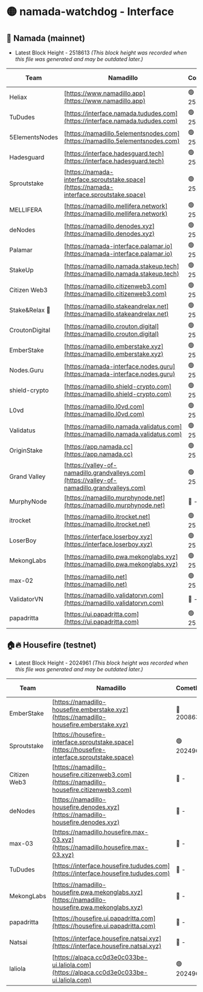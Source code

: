 # 🟡 namada-watchdog - Interface

## 🚀 Namada (mainnet)
- Latest Block Height - 2518613 *(This block height was recorded when this file was generated and may be outdated later.)*

| Team | Namadillo | CometBFT | Indexer | MASP Indexer |
|-|-|-|-|-|
| Heliax | [https://www.namadillo.app](https://www.namadillo.app) | 🟢 2518594 | 🟢 2518594 | 🟢 2518594 |
| TuDudes | [https://interface.namada.tududes.com](https://interface.namada.tududes.com) | 🟢 2518594 | 🟢 2518594 | 🟢 2518594 |
| 5ElementsNodes | [https://namadillo.5elementsnodes.com](https://namadillo.5elementsnodes.com) | 🟢 2518594 | 🟢 2518594 | 🟢 2518594 |
| Hadesguard | [https://interface.hadesguard.tech](https://interface.hadesguard.tech) | 🟢 2518595 | 🟢 2518594 | 🟢 2518595 |
| Sproutstake | [https://namada-interface.sproutstake.space](https://namada-interface.sproutstake.space) | 🟢 2518595 | 🔴 2513702 | 🔴 - |
| MELLIFERA | [https://namadillo.mellifera.network](https://namadillo.mellifera.network) | 🟢 2518599 | 🟢 2518594 | 🟢 2518598 |
| deNodes | [https://namadillo.denodes.xyz](https://namadillo.denodes.xyz) | 🟢 2518599 | 🟢 2518599 | 🟢 2518599 |
| Palamar | [https://namada-interface.palamar.io](https://namada-interface.palamar.io) | 🟢 2518600 | 🟢 2518600 | 🟢 2518600 |
| StakeUp | [https://namadillo.namada.stakeup.tech](https://namadillo.namada.stakeup.tech) | 🟢 2518600 | 🟢 2518600 | 🟢 2518600 |
| Citizen Web3 | [https://namadillo.citizenweb3.com](https://namadillo.citizenweb3.com) | 🟢 2518601 | 🟢 2518594 | 🟢 2518600 |
| Stake&Relax 🦥 | [https://namadillo.stakeandrelax.net](https://namadillo.stakeandrelax.net) | 🟢 2518601 | 🟢 2518601 | 🟢 2518601 |
| CroutonDigital | [https://namadillo.crouton.digital](https://namadillo.crouton.digital) | 🟢 2518602 | 🟢 2518602 | 🟢 2518602 |
| EmberStake | [https://namadillo.emberstake.xyz](https://namadillo.emberstake.xyz) | 🟢 2518603 | 🟢 2518602 | 🟢 2518602 |
| Nodes.Guru | [https://namada-interface.nodes.guru](https://namada-interface.nodes.guru) | 🟢 2518603 | 🟢 2518603 | 🟢 2518603 |
| shield-crypto | [https://namadillo.shield-crypto.com](https://namadillo.shield-crypto.com) | 🟢 2518604 | 🟢 2518594 | 🟢 2518604 |
| L0vd | [https://namadillo.l0vd.com](https://namadillo.l0vd.com) | 🟢 2518604 | 🟢 2518594 | 🟢 2518604 |
| Validatus | [https://namadillo.namada.validatus.com](https://namadillo.namada.validatus.com) | 🟢 2518605 | 🟢 2518605 | 🟢 2518605 |
| OriginStake | [https://app.namada.cc](https://app.namada.cc) | 🟢 2518605 | 🟢 2518605 | 🟢 2518605 |
| Grand Valley | [https://valley-of-namadillo.grandvalleys.com](https://valley-of-namadillo.grandvalleys.com) | 🟢 2518606 | 🟢 2518606 | 🟢 2518606 |
| MurphyNode | [https://namadillo.murphynode.net](https://namadillo.murphynode.net) | 🔴 - | 🔴 - | 🔴 - |
| itrocket | [https://namadillo.itrocket.net](https://namadillo.itrocket.net) | 🟢 2518608 | 🟢 2518608 | 🟢 2518608 |
| LoserBoy | [https://interface.loserboy.xyz](https://interface.loserboy.xyz) | 🟢 2518609 | 🟢 2518609 | 🟢 2518609 |
| MekongLabs | [https://namadillo.pwa.mekonglabs.xyz](https://namadillo.pwa.mekonglabs.xyz) | 🟢 2518610 | 🟢 2518610 | 🟢 2518610 |
| max-02 | [https://namadillo.net](https://namadillo.net) | 🟢 2518610 | 🟢 2518610 | 🟢 2518610 |
| ValidatorVN | [https://namadillo.validatorvn.com](https://namadillo.validatorvn.com) | 🔴 - | 🔴 - | 🔴 - |
| papadritta | [https://ui.papadritta.com](https://ui.papadritta.com) | 🟢 2518613 | 🟢 2518612 | 🟢 2518613 |

## 🏠🔥 Housefire (testnet)
- Latest Block Height - 2024961 *(This block height was recorded when this file was generated and may be outdated later.)*

| Team | Namadillo | CometBFT | Indexer | MASP Indexer |
|-|-|-|-|-|
| EmberStake | [https://namadillo-housefire.emberstake.xyz](https://namadillo-housefire.emberstake.xyz) | 🔴 2008636 | 🔴 2008636 | 🔴 2008636 |
| Sproutstake | [https://housefire-interface.sproutstake.space](https://housefire-interface.sproutstake.space) | 🟢 2024961 | 🟢 2024961 | 🟢 2024961 |
| Citizen Web3 | [https://namadillo-housefire.citizenweb3.com](https://namadillo-housefire.citizenweb3.com) | 🔴 - | 🔴 1887621 | 🟢 2024961 |
| deNodes | [https://namadillo-housefire.denodes.xyz](https://namadillo-housefire.denodes.xyz) | 🔴 - | 🟢 2024960 | 🟢 2024961 |
| max-03 | [https://namadillo.housefire.max-03.xyz](https://namadillo.housefire.max-03.xyz) | 🔴 - | 🟢 2024960 | 🟢 2024961 |
| TuDudes | [https://interface.housefire.tududes.com](https://interface.housefire.tududes.com) | 🔴 - | 🟢 2024960 | 🟢 2024961 |
| MekongLabs | [https://namadillo-housefire.pwa.mekonglabs.xyz](https://namadillo-housefire.pwa.mekonglabs.xyz) | 🔴 - | 🟢 2024960 | 🟢 2024961 |
| papadritta | [https://housefire.ui.papadritta.com](https://housefire.ui.papadritta.com) | 🔴 - | 🟢 2024960 | 🟢 2024961 |
| Natsai | [https://interface.housefire.natsai.xyz](https://interface.housefire.natsai.xyz) | 🔴 - | 🟢 2024960 | 🟢 2024961 |
| laliola | [https://alpaca.cc0d3e0c033be-ui.laliola.com](https://alpaca.cc0d3e0c033be-ui.laliola.com) | 🟢 2024961 | 🟢 2024961 | 🟢 2024961 |

